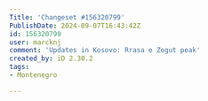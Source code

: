 ```yaml
---
Title: 'Changeset #156320799'
PublishDate: 2024-09-07T16:43:42Z
id: 156320799
user: marcknj
comment: 'Updates in Kosovo: Rrasa e Zogut peak'
created_by: iD 2.30.2
tags:
- Montenegro

---
```

